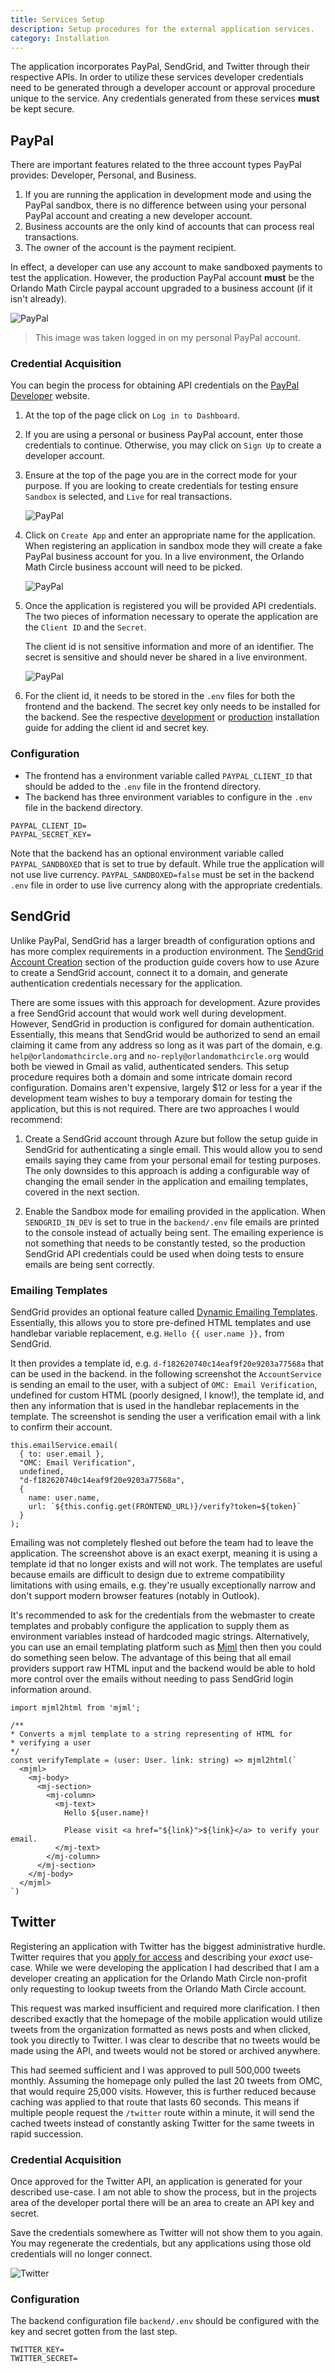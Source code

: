 ```yaml
---
title: Services Setup
description: Setup procedures for the external application services.
category: Installation
---
```


The application incorporates PayPal, SendGrid, and Twitter through their respective APIs. In order to utilize these services developer credentials need to be generated through a developer account or approval procedure unique to the service. Any credentials generated from these services **must** be kept secure.

## PayPal

There are important features related to the three account types PayPal provides: Developer, Personal, and Business.

1. If you are running the application in development mode and using the PayPal sandbox, there is no difference between using your personal PayPal account and creating a new developer account.
2. Business accounts are the only kind of accounts that can process real transactions.
3. The owner of the account is the payment recipient.

In effect, a developer can use any account to make sandboxed payments to test the application. However, the production PayPal account **must** be the Orlando Math Circle paypal account upgraded to a business account (if it isn't already).

<img src="/images/installation/services/paypal-1.png" alt="PayPal" />

> This image was taken logged in on my personal PayPal account.

### Credential Acquisition

You can begin the process for obtaining API credentials on the [PayPal Developer](https://developer.paypal.com/home/) website.

1. At the top of the page click on `Log in to Dashboard`.

2. If you are using a personal or business PayPal account, enter those credentials to continue. Otherwise, you may click on `Sign Up` to create a developer account.

3. Ensure at the top of the page you are in the correct mode for your purpose. If you are looking to create credentials for testing ensure `Sandbox` is selected, and `Live` for real transactions.

   <img src="/images/installation/services/paypal-2.png" alt="PayPal" />

4. Click on `Create App` and enter an appropriate name for the application. When registering an application in sandbox mode they will create a fake PayPal business account for you. In a live environment, the Orlando Math Circle business account will need to be picked.

   <img src="/images/installation/services/paypal-3.png" alt="PayPal" />

5. Once the application is registered you will be provided API credentials. The two pieces of information necessary to operate the application are the `Client ID` and the `Secret`.

   <alert type="warning">

   The client id is not sensitive information and more of an identifier. The secret is sensitive and should never be shared in a live environment.

   </alert>

   <img src="/images/installation/services/paypal-4.png" alt="PayPal" />

6. For the client id, it needs to be stored in the `.env` files for both the frontend and the backend. The secret key only needs to be installed for the backend. See the respective <a href="/installation/development">development</a> or <a href="/installation/production">production</a> installation guide for adding the client id and secret key.

### Configuration

- The frontend has a environment variable called `PAYPAL_CLIENT_ID` that should be added to the `.env` file in the frontend directory.
- The backend has three environment variables to configure in the `.env` file in the backend directory.

```bash{}[backend/.env]
PAYPAL_CLIENT_ID=
PAYPAL_SECRET_KEY=
```

Note that the backend has an optional environment variable called `PAYPAL_SANDBOXED` that is set to true by default. While true the application will not use live currency. `PAYPAL_SANDBOXED=false` must be set in the backend `.env` file in order to use live currency along with the appropriate credentials.

## SendGrid

Unlike PayPal, SendGrid has a larger breadth of configuration options and has more complex requirements in a production environment. The <a href="/installation/production#postgresql-procurement">SendGrid Account Creation</a> section of the production guide covers how to use Azure to create a SendGrid account, connect it to a domain, and generate authentication credentials necessary for the application.

There are some issues with this approach for development. Azure provides a free SendGrid account that would work well during development. However, SendGrid in production is configured for domain authentication. Essentially, this means that SendGrid would be authorized to send an email claiming it came from any address so long as it was part of the domain, e.g. `help@orlandomathcircle.org` and `no-reply@orlandomathcircle.org` would both be viewed in Gmail as valid, authenticated senders. This setup procedure requires both a domain and some intricate domain record configuration. Domains aren't expensive, largely \$12 or less for a year if the development team wishes to buy a temporary domain for testing the application, but this is not required. There are two approaches I would recommend:

1. Create a SendGrid account through Azure but follow the setup guide in SendGrid for authenticating a single email. This would allow you to send emails saying they came from your personal email for testing purposes. The only downsides to this approach is adding a configurable way of changing the email sender in the application and emailing templates, covered in the next section.

2. Enable the Sandbox mode for emailing provided in the application. When `SENDGRID_IN_DEV` is set to true in the `backend/.env` file emails are printed to the console instead of actually being sent. The emailing experience is not something that needs to be constantly tested, so the production SendGrid API credentials could be used when doing tests to ensure emails are being sent correctly.

### Emailing Templates

SendGrid provides an optional feature called [Dynamic Emailing Templates](https://sendgrid.com/solutions/email-api/dynamic-email-templates/). Essentially, this allows you to store pre-defined HTML templates and use handlebar variable replacement, e.g. `Hello {{ user.name }},` from SendGrid.

It then provides a template id, e.g. `d-f182620740c14eaf9f20e9203a77568a` that can be used in the backend. in the following screenshot the `AccountService` is sending an email to the user, with a subject of `OMC: Email Verification`, undefined for custom HTML (poorly designed, I know!), the template id, and then any information that is used in the handlebar replacements in the template. The screenshot is sending the user a verification email with a link to confirm their account.

```js[account.service.ts]
this.emailService.email(
  { to: user.email },
  "OMC: Email Verification",
  undefined,
  "d-f182620740c14eaf9f20e9203a77568a",
  {
    name: user.name,
    url: `${this.config.get(FRONTEND_URL)}/verify?token=${token}`
  }
);
```

Emailing was not completely fleshed out before the team had to leave the application. The screenshot above is an exact exerpt, meaning it is using a template id that no longer exists and will not work. The templates are useful because emails are difficult to design due to extreme compatibility limitations with using emails, e.g. they're usually exceptionally narrow and don't support modern browser features (notably in Outlook).

It's recommended to ask for the credentials from the webmaster to create templates and probably configure the application to supply them as environment variables instead of hardcoded magic strings. Alternatively, you can use an email templating platform such as [Mjml](https://mjml.io/) then then you could do something seen below. The advantage of this being that all email providers support raw HTML input and the backend would be able to hold more control over the emails without needing to pass SendGrid login information around.

```js[mjml.example.ts]
import mjml2html from 'mjml';

/**
* Converts a mjml template to a string representing of HTML for
* verifying a user
*/
const verifyTemplate = (user: User. link: string) => mjml2html(`
  <mjml>
    <mj-body>
      <mj-section>
        <mj-column>
          <mj-text>
            Hello ${user.name}!

            Please visit <a href="${link}">${link}</a> to verify your email.
          </mj-text>
        </mj-column>
      </mj-section>
    </mj-body>
  </mjml>
`)
```

## Twitter

Registering an application with Twitter has the biggest administrative hurdle. Twitter requires that you [apply for access](https://developer.twitter.com/en/apply-for-access) and describing your _exact_ use-case. While we were developing the application I had described that I am a developer creating an application for the Orlando Math Circle non-profit only requesting to lookup tweets from the Orlando Math Circle account.

This request was marked insufficient and required more clarification. I then described exactly that the homepage of the mobile application would utilize tweets from the organization formatted as news posts and when clicked, took you directly to Twitter. I was clear to describe that no tweets would be made using the API, and tweets would not be stored or archived anywhere.

This had seemed sufficient and I was approved to pull 500,000 tweets monthly. Assuming the homepage only pulled the last 20 tweets from OMC, that would require 25,000 visits. However, this is further reduced because caching was applied to that route that lasts 60 seconds. This means if multiple people request the `/twitter` route within a minute, it will send the cached tweets instead of constantly asking Twitter for the same tweets in rapid succession.

### Credential Acquisition

Once approved for the Twitter API, an application is generated for your described use-case. I am not able to show the process, but in the projects area of the developer portal there will be an area to create an API key and secret.

<alert type="info">

Save the credentials somewhere as Twitter will not show them to you again. You may regenerate the credentials, but any applications using those old credentials will no longer connect.

</alert>

<img src="/images/installation/services/twitter-1.png" alt="Twitter" />

### Configuration

The backend configuration file `backend/.env` should be configured with the key and secret gotten from the last step.

```bash{}[backend/.env]
TWITTER_KEY=
TWITTER_SECRET=
```
